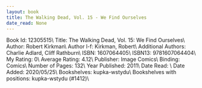 ```yaml
---
layout: book
title: The Walking Dead, Vol. 15 - We Find Ourselves
date_read: None
---
```


Book Id: 12305515\ 
Title: The Walking Dead, Vol. 15: We Find Ourselves\ 
Author: Robert Kirkman\ 
Author l-f: Kirkman, Robert\ 
Additional Authors: Charlie Adlard, Cliff Rathburn\ 
ISBN: 1607064405\ 
ISBN13: 9781607064404\ 
My Rating: 0\ 
Average Rating: 4.12\ 
Publisher: Image Comics\ 
Binding: Comics\ 
Number of Pages: 132\ 
Year Published: 2011\ 
Date Read: \ 
Date Added: 2020/05/25\ 
Bookshelves: kupka-wstydu\ 
Bookshelves with positions: kupka-wstydu (#1412)\ 

